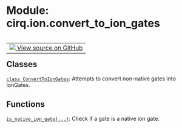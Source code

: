 <div itemscope itemtype="http://developers.google.com/ReferenceObject">
<meta itemprop="name" content="cirq.ion.convert_to_ion_gates" />
<meta itemprop="path" content="Stable" />
</div>

# Module: cirq.ion.convert_to_ion_gates

<!-- Insert buttons and diff -->

<table class="tfo-notebook-buttons tfo-api" align="left">

<td>
  <a target="_blank" href="https://github.com/quantumlib/cirq/tree/master/cirq/ion/convert_to_ion_gates.py">
    <img src="https://www.tensorflow.org/images/GitHub-Mark-32px.png" />
    View source on GitHub
  </a>
</td>
</table>







## Classes

[`class ConvertToIonGates`](../../cirq/ion/ConvertToIonGates.md): Attempts to convert non-native gates into IonGates.

## Functions

[`is_native_ion_gate(...)`](../../cirq/ion/convert_to_ion_gates/is_native_ion_gate.md): Check if a gate is a native ion gate.

